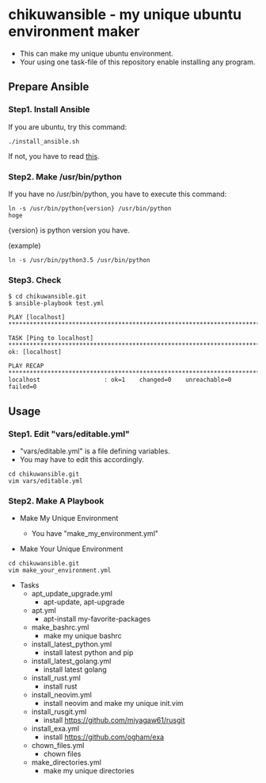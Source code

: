 # chikuwansible - my unique ubuntu environment maker

* This can make my unique ubuntu environment.
* Your using one task-file of this repository enable installing any program.

## Prepare Ansible

### Step1. Install Ansible

If you are ubuntu, try this command:

```
./install_ansible.sh
```

If not, you have to read [this](http://docs.ansible.com/ansible/latest/installation_guide/intro_installation.html#installing-the-control-machine).

### Step2. Make /usr/bin/python

If you have no /usr/bin/python, you have to execute this command:
```
ln -s /usr/bin/python{version} /usr/bin/python
hoge
```

{version} is python version you have.

(example)
```
ln -s /usr/bin/python3.5 /usr/bin/python
```

### Step3. Check

```
$ cd chikuwansible.git
$ ansible-playbook test.yml

PLAY [localhost] *************************************************************************************

TASK [Ping to localhost] *****************************************************************************
ok: [localhost]

PLAY RECAP *******************************************************************************************
localhost                  : ok=1    changed=0    unreachable=0    failed=0
```

## Usage

### Step1. Edit "vars/editable.yml"

* "vars/editable.yml" is a file defining variables.
* You may have to edit this accordingly.

```
cd chikuwansible.git
vim vars/editable.yml
```

### Step2. Make A Playbook

* Make My Unique Environment
    * You have "make_my_environment.yml"

* Make Your Unique Environment
```
cd chikuwansible.git
vim make_your_environment.yml
```

* Tasks
    * apt_update_upgrade.yml
        * apt-update, apt-upgrade
    * apt.yml
        * apt-install my-favorite-packages
    * make_bashrc.yml
        * make my unique bashrc
    * install_latest_python.yml
        * install latest python and pip
    * install_latest_golang.yml
        * install latest golang
    * install_rust.yml
        * install rust
    * install_neovim.yml
        * install neovim and make my unique init.vim
    * install_rusgit.yml
        * install https://github.com/miyagaw61/rusgit
    * install_exa.yml
        * install https://github.com/ogham/exa
    * chown_files.yml
        * chown files
    * make_directories.yml
        * make my unique directories
